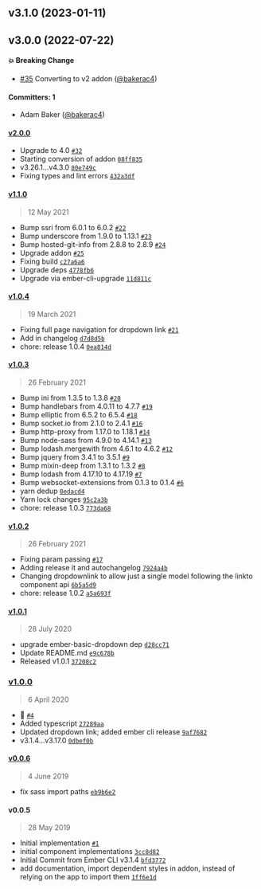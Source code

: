 
## v3.1.0 (2023-01-11)

## v3.0.0 (2022-07-22)

#### :boom: Breaking Change
* [#35](https://github.com/Gavant/gavant-ember-bootstrap-dropdown/pull/35) Converting to v2 addon ([@bakerac4](https://github.com/bakerac4))

#### Committers: 1
- Adam Baker ([@bakerac4](https://github.com/bakerac4))

#### [v2.0.0](https://github.com/Gavant/gavant-ember-bootstrap-dropdown/compare/v1.1.0...v2.0.0)

-   Upgrade to 4.0 [`#32`](https://github.com/Gavant/gavant-ember-bootstrap-dropdown/pull/32)
-   Starting conversion of addon [`08ff835`](https://github.com/Gavant/gavant-ember-bootstrap-dropdown/commit/08ff835122c07dc8a0fcbcfb8a60447a989cd85e)
-   v3.26.1...v4.3.0 [`80e749c`](https://github.com/Gavant/gavant-ember-bootstrap-dropdown/commit/80e749c58df32b0a0fd9d813b5001910bdfe0346)
-   Fixing types and lint errors [`432a3df`](https://github.com/Gavant/gavant-ember-bootstrap-dropdown/commit/432a3dfda8ac366612e3793973b06c345c8b9e1c)

#### [v1.1.0](https://github.com/Gavant/gavant-ember-bootstrap-dropdown/compare/v1.0.4...v1.1.0)

> 12 May 2021

-   Bump ssri from 6.0.1 to 6.0.2 [`#22`](https://github.com/Gavant/gavant-ember-bootstrap-dropdown/pull/22)
-   Bump underscore from 1.9.0 to 1.13.1 [`#23`](https://github.com/Gavant/gavant-ember-bootstrap-dropdown/pull/23)
-   Bump hosted-git-info from 2.8.8 to 2.8.9 [`#24`](https://github.com/Gavant/gavant-ember-bootstrap-dropdown/pull/24)
-   Upgrade addon [`#25`](https://github.com/Gavant/gavant-ember-bootstrap-dropdown/pull/25)
-   Fixing build [`c27a6a6`](https://github.com/Gavant/gavant-ember-bootstrap-dropdown/commit/c27a6a611cb27ed9420514e4c76971284fbdce65)
-   Upgrade deps [`4778fb6`](https://github.com/Gavant/gavant-ember-bootstrap-dropdown/commit/4778fb6a6cc1a23f87785319e0801046202a40e5)
-   Upgrade via ember-cli-upgrade [`11d811c`](https://github.com/Gavant/gavant-ember-bootstrap-dropdown/commit/11d811c6d5ed16295c650525540f03bf2a95a574)

#### [v1.0.4](https://github.com/Gavant/gavant-ember-bootstrap-dropdown/compare/v1.0.3...v1.0.4)

> 19 March 2021

-   Fixing full page navigation for dropdown link [`#21`](https://github.com/Gavant/gavant-ember-bootstrap-dropdown/pull/21)
-   Add in changelog [`d7d8d5b`](https://github.com/Gavant/gavant-ember-bootstrap-dropdown/commit/d7d8d5baaecd41324ffa30462e9bc78ceb69b9ff)
-   chore: release 1.0.4 [`0ea814d`](https://github.com/Gavant/gavant-ember-bootstrap-dropdown/commit/0ea814d3e381c6833f3dbe40bbfd53596644c026)

#### [v1.0.3](https://github.com/Gavant/gavant-ember-bootstrap-dropdown/compare/v1.0.2...v1.0.3)

> 26 February 2021

-   Bump ini from 1.3.5 to 1.3.8 [`#20`](https://github.com/Gavant/gavant-ember-bootstrap-dropdown/pull/20)
-   Bump handlebars from 4.0.11 to 4.7.7 [`#19`](https://github.com/Gavant/gavant-ember-bootstrap-dropdown/pull/19)
-   Bump elliptic from 6.5.2 to 6.5.4 [`#18`](https://github.com/Gavant/gavant-ember-bootstrap-dropdown/pull/18)
-   Bump socket.io from 2.1.0 to 2.4.1 [`#16`](https://github.com/Gavant/gavant-ember-bootstrap-dropdown/pull/16)
-   Bump http-proxy from 1.17.0 to 1.18.1 [`#14`](https://github.com/Gavant/gavant-ember-bootstrap-dropdown/pull/14)
-   Bump node-sass from 4.9.0 to 4.14.1 [`#13`](https://github.com/Gavant/gavant-ember-bootstrap-dropdown/pull/13)
-   Bump lodash.mergewith from 4.6.1 to 4.6.2 [`#12`](https://github.com/Gavant/gavant-ember-bootstrap-dropdown/pull/12)
-   Bump jquery from 3.4.1 to 3.5.1 [`#9`](https://github.com/Gavant/gavant-ember-bootstrap-dropdown/pull/9)
-   Bump mixin-deep from 1.3.1 to 1.3.2 [`#8`](https://github.com/Gavant/gavant-ember-bootstrap-dropdown/pull/8)
-   Bump lodash from 4.17.10 to 4.17.19 [`#7`](https://github.com/Gavant/gavant-ember-bootstrap-dropdown/pull/7)
-   Bump websocket-extensions from 0.1.3 to 0.1.4 [`#6`](https://github.com/Gavant/gavant-ember-bootstrap-dropdown/pull/6)
-   yarn dedup [`0edacd4`](https://github.com/Gavant/gavant-ember-bootstrap-dropdown/commit/0edacd49c50865ab730409c912612d8ce081e582)
-   Yarn lock changes [`95c2a3b`](https://github.com/Gavant/gavant-ember-bootstrap-dropdown/commit/95c2a3b85ace082fa8578f3c1538b0e4e12d7150)
-   chore: release 1.0.3 [`773da68`](https://github.com/Gavant/gavant-ember-bootstrap-dropdown/commit/773da68b6fd8ee4a34603277b89191b3f4e22a3d)

#### [v1.0.2](https://github.com/Gavant/gavant-ember-bootstrap-dropdown/compare/v1.0.1...v1.0.2)

> 26 February 2021

-   Fixing param passing [`#17`](https://github.com/Gavant/gavant-ember-bootstrap-dropdown/pull/17)
-   Adding release it and autochangelog [`7924a4b`](https://github.com/Gavant/gavant-ember-bootstrap-dropdown/commit/7924a4bbb3ab12fbe5768ce291aa150d456c127d)
-   Changing dropdownlink to allow just a single model following the linkto component api [`6b5a5d9`](https://github.com/Gavant/gavant-ember-bootstrap-dropdown/commit/6b5a5d9d8106485ae760fd9cfe8038c0a592e42f)
-   chore: release 1.0.2 [`a5a693f`](https://github.com/Gavant/gavant-ember-bootstrap-dropdown/commit/a5a693fa76a2ec626524475c89e15a51076aa982)

#### [v1.0.1](https://github.com/Gavant/gavant-ember-bootstrap-dropdown/compare/v1.0.0...v1.0.1)

> 28 July 2020

-   upgrade ember-basic-dropdown dep [`d28cc71`](https://github.com/Gavant/gavant-ember-bootstrap-dropdown/commit/d28cc71d92a49e3d7016f21fee31111a6f3c92e1)
-   Update README.md [`e9c678b`](https://github.com/Gavant/gavant-ember-bootstrap-dropdown/commit/e9c678b2e4351f9617f07f73c66df2a0d2524bb8)
-   Released v1.0.1 [`37208c2`](https://github.com/Gavant/gavant-ember-bootstrap-dropdown/commit/37208c24dc6e48e633db30959743beae03239e2c)

### [v1.0.0](https://github.com/Gavant/gavant-ember-bootstrap-dropdown/compare/v0.0.6...v1.0.0)

> 6 April 2020

-   🚀 [`#4`](https://github.com/Gavant/gavant-ember-bootstrap-dropdown/pull/4)
-   Added typescript [`27289aa`](https://github.com/Gavant/gavant-ember-bootstrap-dropdown/commit/27289aa700ce1ec65d292292283fa85958c56ebd)
-   Updated dropdown link; added ember cli release [`9af7682`](https://github.com/Gavant/gavant-ember-bootstrap-dropdown/commit/9af7682b844be1f54afaf88ab7e049249f3e6c6c)
-   v3.1.4...v3.17.0 [`0dbef0b`](https://github.com/Gavant/gavant-ember-bootstrap-dropdown/commit/0dbef0b17a31caf77b54d4b85bdcb78388883dc5)

#### [v0.0.6](https://github.com/Gavant/gavant-ember-bootstrap-dropdown/compare/v0.0.5...v0.0.6)

> 4 June 2019

-   fix sass import paths [`eb9b6e2`](https://github.com/Gavant/gavant-ember-bootstrap-dropdown/commit/eb9b6e212052e61ebe840a66199ff46fa9e126a9)

#### v0.0.5

> 28 May 2019

-   Initial implementation [`#1`](https://github.com/Gavant/gavant-ember-bootstrap-dropdown/pull/1)
-   initial component implementations [`3cc8d82`](https://github.com/Gavant/gavant-ember-bootstrap-dropdown/commit/3cc8d8299c2ef9fbed970ff49efb04c0c0abc324)
-   Initial Commit from Ember CLI v3.1.4 [`bfd3772`](https://github.com/Gavant/gavant-ember-bootstrap-dropdown/commit/bfd3772b0bf5d5e8fce738d4d6ea50107988437f)
-   add documentation, import dependent styles in addon, instead of relying on the app to import them [`1ff6e1d`](https://github.com/Gavant/gavant-ember-bootstrap-dropdown/commit/1ff6e1d8fd30d7c05ec3fb71596b99e37e8b0379)
